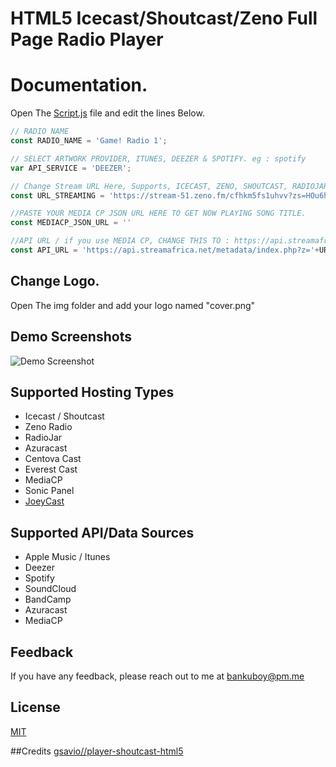 
# HTML5 Icecast/Shoutcast/Zeno Full Page Radio Player

# Documentation.

Open The [Script.js](https://github.com/joeyboli/html5-shoutcast-icecast-zeno-player/blob/main/js/script.js) file and edit the lines Below.

```javascript
// RADIO NAME
const RADIO_NAME = 'Game! Radio 1';

// SELECT ARTWORK PROVIDER, ITUNES, DEEZER & SPOTIFY. eg : spotify 
var API_SERVICE = 'DEEZER';

// Change Stream URL Here, Supports, ICECAST, ZENO, SHOUTCAST, RADIOJAR and any other stream service.
const URL_STREAMING = 'https://stream-51.zeno.fm/cfhkm5fs1uhvv?zs=HOu6hxV1SG-7iGi9WGVTqQ';

//PASTE YOUR MEDIA CP JSON URL HERE TO GET NOW PLAYING SONG TITLE.
const MEDIACP_JSON_URL = ''

//API URL / if you use MEDIA CP, CHANGE THIS TO : https://api.streamafrica.net/metadata/mediacp.php?url='+MEDIACP_JSON_URL
const API_URL = 'https://api.streamafrica.net/metadata/index.php?z='+URL_STREAMING


 ```

 ## Change Logo.

 Open The img folder and add your logo named "cover.png"


 
## Demo Screenshots

![Demo Screenshot](https://i.ibb.co/xfXG7fb/Screenshot-2023-06-18-21-40-11.png)


## Supported Hosting Types
* Icecast / Shoutcast
* Zeno Radio
* RadioJar
* Azuracast
* Centova Cast
* Everest Cast
* MediaCP
* Sonic Panel
* [JoeyCast](https://joeycast.com)

## Supported API/Data Sources
* Apple Music / Itunes
* Deezer
* Spotify
* SoundCloud
* BandCamp
* Azuracast
* MediaCP


## Feedback

If you have any feedback, please reach out to me at bankuboy@pm.me


## License

[MIT](https://github.com/gsavio/player-shoutcast-html5/blob/master/LICENSE)

##Credits
[gsavio//player-shoutcast-html5](https://github.com/gsavio/player-shoutcast-html5)

